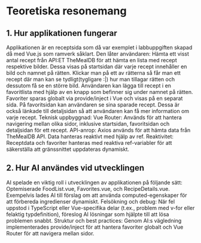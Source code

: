 
<h1>Teoretiska resonemang</h1>
<h2>1. Hur applikationen fungerar  </h2>
<p>Applikationen är en receptsida som då var exemplet i labbuppgiften skapad då med Vue.js som ramverk såklart. Den låter användaren:
Hämta ett visst antal recept från API:ET TheMealDB för att hämta en lista med recept respektive bilder. Dessa visas på startsidan där varje recept innehåller en bild och namnet på rätten.
Klickar man på ett av rätterna så får man ett recept där man kan se tydligt(tygligare :|) hur man tillagar rätten och dessutom få se en större bild.
Användaren kan lägga till recept i en favoritlista med hjälp av en knapp som befinner sig under namnet på rätten. Favoriter sparas globalt via provide/inject i Vue och visas på en separat sida.
På favoritsidan kan användaren se sina sparade recept. Dessa är också länkade till detaljsidan så att användaren kan få mer information om varje recept.
Teknisk uppbyggnad:
Vue Router: Används för att hantera navigering mellan olika sidor, inklusive startsidan, favoritsidan och detaljsidan för ett recept.
API-anrop: Axios används för att hämta data från TheMealDB API. Data hanteras reaktivt med hjälp av ref.
Reaktivitet: Receptdata och favoriter hanteras med reaktiva ref-variabler för att säkerställa att gränssnittet uppdateras dynamiskt.
<h2>2. Hur AI användes vid utvecklingen </h2>
AI spelade en viktig roll i utvecklingen av applikationen på följande sätt:
Optemiserade FoodList.vue, Favorites.vue, och RecipeDetails.vue. Exempelvis lades AI till förslag om att använda computed-egenskaper för att förbereda ingredienser dynamiskt.
Felsökning och debug: När fel uppstod i TypeScript eller Vue-specifika delar (t.ex., problem med v-for eller felaktig typdefinition), föreslog AI lösningar som hjälpte till att lösa problemen snabbt.
Struktur och best practices: Genom AI:s vägledning implementerades provide/inject för att hantera favoriter globalt och Vue Router för att navigera mellan sidor. 
